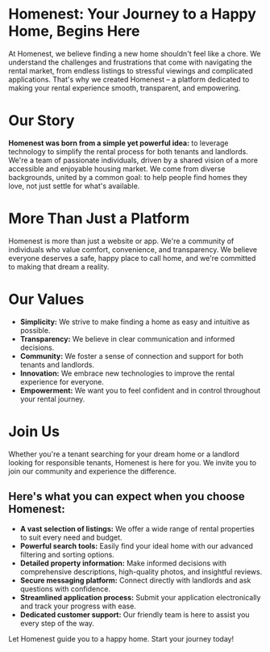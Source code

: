 
# Homenest: Your Journey to a Happy Home, Begins Here

At Homenest, we believe finding a new home shouldn't feel like a chore. We understand the challenges and frustrations that come with navigating the rental market, from endless listings to stressful viewings and complicated applications. That's why we created Homenest – a platform dedicated to making your rental experience smooth, transparent, and empowering.

# Our Story

**Homenest was born from a simple yet powerful idea:** to leverage technology to simplify the rental process for both tenants and landlords. We're a team of passionate individuals, driven by a shared vision of a more accessible and enjoyable housing market. We come from diverse backgrounds, united by a common goal: to help people find homes they love, not just settle for what's available.

# More Than Just a Platform

Homenest is more than just a website or app. We're a community of individuals who value comfort, convenience, and transparency. We believe everyone deserves a safe, happy place to call home, and we're committed to making that dream a reality.

# Our Values

- **Simplicity:** We strive to make finding a home as easy and intuitive as possible.
- **Transparency:** We believe in clear communication and informed decisions.
- **Community:** We foster a sense of connection and support for both tenants and landlords.
- **Innovation:** We embrace new technologies to improve the rental experience for everyone.
- **Empowerment:** We want you to feel confident and in control throughout your rental journey.

# Join Us

Whether you're a tenant searching for your dream home or a landlord looking for responsible tenants, Homenest is here for you. We invite you to join our community and experience the difference.

## Here's what you can expect when you choose Homenest:

- **A vast selection of listings:** We offer a wide range of rental properties to suit every need and budget.
- **Powerful search tools:** Easily find your ideal home with our advanced filtering and sorting options.
- **Detailed property information:** Make informed decisions with comprehensive descriptions, high-quality photos, and insightful reviews.
- **Secure messaging platform:** Connect directly with landlords and ask questions with confidence.
- **Streamlined application process:** Submit your application electronically and track your progress with ease.
- **Dedicated customer support:** Our friendly team is here to assist you every step of the way.

Let Homenest guide you to a happy home. Start your journey today!